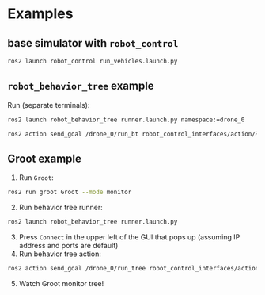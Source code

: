 # Examples
## base simulator with `robot_control`
```bash
ros2 launch robot_control run_vehicles.launch.py
```
## `robot_behavior_tree` example
Run (separate terminals):
```bash
ros2 launch robot_behavior_tree runner.launch.py namespace:=drone_0
```
```bash
ros2 action send_goal /drone_0/run_bt robot_control_interfaces/action/RunBT {}
```
## Groot example
1. Run `Groot`:
```bash
ros2 run groot Groot --mode monitor
```
2. Run behavior tree runner:
```bash
ros2 launch robot_behavior_tree runner.launch.py
```
3. Press `Connect` in the upper left of the GUI that pops up (assuming IP address and ports are default)
4. Run behavior tree action:
```bash
ros2 action send_goal /drone_0/run_tree robot_control_interfaces/action/RunBT {}
```
5. Watch Groot monitor tree!
